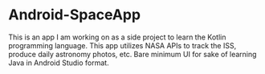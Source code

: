 # Android-SpaceApp
This is an app I am working on as a side project to learn the Kotlin programming language. This app utilizes NASA APIs to track the ISS, produce daily astronomy photos, etc.
Bare minimum UI for sake of learning Java in Android Studio format.
